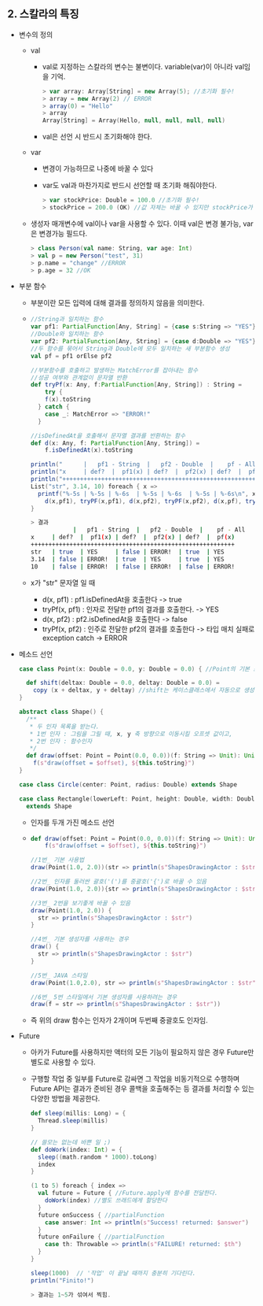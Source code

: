## 2. 스칼라의 특징

- 변수의 정의

  - val

    - val로 지정하는 스칼라의 변수는 불변이다. variable(var)이 아니라 val임을 기억.

      ```scala
      > var array: Array[String] = new Array(5); //초기화 필수!
      > array = new Array(2) // ERROR
      > array(0) = "Hello"
      > array
      Array[String] = Array(Hello, null, null, null, null)
      ```

    - val은 선언 시 반드시 초기화해야 한다.

  - var

    - 변경이 가능하므로 나중에 바꿀 수 있다

    - var도 val과 마찬가지로 반드시 선언할 때 초기화 해줘야한다.

      ```scala
      > var stockPrice: Double = 100.0 //초기화 필수!
      > stockPrice = 200.0 (OK) //값 자체는 바꿀 수 있지만 stockPrice가 가르키는 객체는 불변
      ```

  - 생성자 매개변수에 val이나 var을 사용할 수 있다. 이때 val은 변경 불가능, var은 변경가능 필드다.

    ```scala
    > class Person(val name: String, var age: Int)
    > val p = new Person("test", 31)
    > p.name = "change" //ERROR
    > p.age = 32 //OK
    ```

- 부분 함수

  - 부분이란 모든 입력에 대해 결과를 정의하지 않음을 의미한다.

  - ```scala
    //String과 일치하는 함수
    var pf1: PartialFunction[Any, String] = {case s:String => "YES"}
    //Double와 일치하는 함수 
    var pf2: PartialFunction[Any, String] = {case d:Double => "YES"}
    //두 함수를 묶어서 String과 Double에 모두 일치하는 새 부분함수 생성
    val pf = pf1 orElse pf2
    
    //부분함수를 호출하고 발생하는 MatchError를 잡아내는 함수
    //성공 여부와 관계없이 문자열 반환
    def tryPf(x: Any, f:PartialFunction[Any, String]) : String = 
    	try { 
        f(x).toString
      } catch {
        case _: MatchError => "ERROR!" 
      }
    
    //isDefinedAt을 호출해서 문자열 결과를 반환하는 함수
    def d(x: Any, f: PartialFunction[Any, String]) =
    	f.isDefinedAt(x).toString
    
    println("      |   pf1 - String  |   pf2 - Double  |    pf - All")   // <6>
    println("x     | def?  |  pf1(x) | def?  |  pf2(x) | def?  |  pf(x)")
    println("++++++++++++++++++++++++++++++++++++++++++++++++++++++++++")
    List("str", 3.14, 10) foreach { x =>
      printf("%-5s | %-5s | %-6s  | %-5s | %-6s  | %-5s | %-6s\n", x.toString, 
        d(x,pf1), tryPF(x,pf1), d(x,pf2), tryPF(x,pf2), d(x,pf), tryPF(x,pf))
    }
    ```

    ```sh
    > 결과
    			|   pf1 - String  |   pf2 - Double  |    pf - All
    x     | def?  |  pf1(x) | def?  |  pf2(x) | def?  |  pf(x)
    ++++++++++++++++++++++++++++++++++++++++++++++++++++++++++
    str   | true  | YES     | false | ERROR!  | true  | YES
    3.14  | false | ERROR!  | true  | YES     | true  | YES
    10    | false | ERROR!  | false | ERROR!  | false | ERROR!
    ```

  - x가 "str" 문자열 일 때

    - d(x, pf1) : pf1.isDefinedAt을 호출한다 -> true
    - tryPf(x, pf1) : 인자로 전달한 pf1의 결과를 호출한다. -> YES
    - d(x, pf2) : pf2.isDefinedAt을 호출한다 -> false
    - tryPf(x, pf2) : 인주로 전달한 pf2의 결과를 호출한다 -> 타입 매치 실패로 exception catch -> ERROR

    

- 메소드 선언

  ```scala
  case class Point(x: Double = 0.0, y: Double = 0.0) { //Point의 기본 초기값을 지정한다
  
    def shift(deltax: Double = 0.0, deltay: Double = 0.0) =
      copy (x + deltax, y + deltay) //shift는 케이스클래스에서 자동으로 생성하는 copy 메소드를 활용함
  }
  
  abstract class Shape() {
    /**
     * 두 인자 목록을 받는다.
     * 1번 인자 : 그림을 그릴 때, x, y 축 방향으로 이동시킬 오프셋 값이고,
     * 2번 인자 : 함수인자
     */
    def draw(offset: Point = Point(0.0, 0.0))(f: String => Unit): Unit =
      f(s"draw(offset = $offset), ${this.toString}")
  }
  
  case class Circle(center: Point, radius: Double) extends Shape
  
  case class Rectangle(lowerLeft: Point, height: Double, width: Double)
    extends Shape
  
  ```

  - 인자를 두개 가진 메소드 선언

  - ```scala
    def draw(offset: Point = Point(0.0, 0.0))(f: String => Unit): Unit =
        f(s"draw(offset = $offset), ${this.toString}")
    
    //1번_ 기본 사용법
    draw(Point(1.0, 2.0))(str => println(s"ShapesDrawingActor : $str"))
    
    //2번_ 인자를 둘러싼 괄호('(')를 중괄호('{')로 바꿀 수 있음
    draw(Point(1.0, 2.0)){str => println(s"ShapesDrawingActor : $str")}
    
    //3번_ 2번을 보기좋게 바꿀 수 있음 
    draw(Point(1.0, 2.0)) {
      str => println(s"ShapesDrawingActor : $str")
    }
    
    //4번_ 기본 생성자를 사용하는 경우
    draw() {
      str => println(s"ShapesDrawingActor : $str")
    }
    
    //5번_ JAVA 스타일
    draw(Point(1.0,2.0), str => println(s"ShapesDrawingActor : $str"))
    
    //6번_ 5번 스타일에서 기본 생성자를 사용하려는 경우
    draw(f = str => println(s"ShapesDrawingActor : $str"))
    
    ```

  - 즉 위의 draw 함수는 인자가 2개이며 두번째 중괄호도 인자임.




- Future

  - 아카가 Future를 사용하지만 액터의 모든 기능이 필요하지 않은 경우 Future만 별도로 사용할 수 있다.

  - 구행할 작업 중 일부를 Future로 감싸면 그 작업을 비동기적으로 수행하며 Future API는 결과가 준비된 경우 콜백을 호출해주는 등 결과를 처리할 수 있는 다양한 방법을 제공한다.

    ```scala
    def sleep(millis: Long) = {
      Thread.sleep(millis)
    }
    
    // 쓸모는 없는데 바쁜 일 ;)
    def doWork(index: Int) = {
      sleep((math.random * 1000).toLong)
      index
    }
    
    (1 to 5) foreach { index =>
      val future = Future { //Future.apply에 함수를 전달한다.
        doWork(index) //별도 쓰래드에게 할당한다
      }
      future onSuccess { //partialFunction
        case answer: Int => println(s"Success! returned: $answer")
      }
      future onFailure { //partialFunction
        case th: Throwable => println(s"FAILURE! returned: $th")
      }
    }
    
    sleep(1000)  // '작업' 이 끝날 때까지 충분히 기다린다.
    println("Finito!")
    
    > 결과는 1~5가 섞여서 찍힘.
    ```

    
